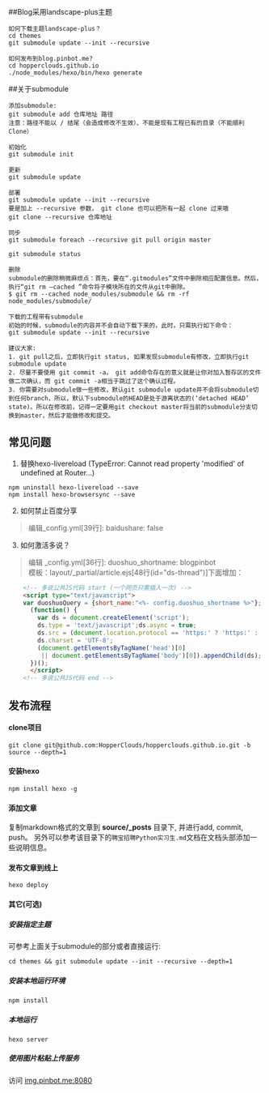
##Blog采用landscape-plus主题
```
如何下载主题landscape-plus？
cd themes
git submodule update --init --recursive

如何发布到blog.pinbot.me?
cd hopperclouds.github.io
./node_modules/hexo/bin/hexo generate
```

##关于submodule
```
添加submodule:
git submodule add 仓库地址 路径
注意：路径不能以 / 结尾（会造成修改不生效）、不能是现有工程已有的目录（不能順利 Clone）

初始化
git submodule init

更新
git submodule update

部署
git submodule update --init --recursive
要是加上 --recursive 参数， git clone 也可以把所有一起 clone 过来哦
git clone --recursive 仓库地址

同步
git submodule foreach --recursive git pull origin master

git submodule status

删除
submodule的删除稍微麻烦点：首先，要在“.gitmodules”文件中删除相应配置信息。然后，执行“git rm –cached ”命令将子模块所在的文件从git中删除。
$ git rm --cached node_modules/submodule && rm -rf node_modules/submodule/

下载的工程带有submodule
初始的时候，submodule的内容并不会自动下载下来的，此时，只需执行如下命令：
git submodule update --init --recursive

建议大家:
1. git pull之后，立即执行git status, 如果发现submodule有修改，立即执行git submodule update
2. 尽量不要使用 git commit -a， git add命令存在的意义就是让你对加入暂存区的文件做二次确认，而 git commit -a相当于跳过了这个确认过程。
3. 你需要对submodule做一些修改，默认git submodule update并不会将submodule切到任何branch，所以，默认下submodule的HEAD是处于游离状态的(‘detached HEAD’ state)。所以在修改前，记得一定要用git checkout master将当前的submodule分支切换到master，然后才能做修改和提交。
```

## 常见问题
1. 替换hexo-livereload (TypeError: Cannot read property 'modified' of undefined at Router...)
```
npm uninstall hexo-livereload --save
npm install hexo-browsersync --save
```
2. 如何禁止百度分享

> 编辑_config.yml[39行]: baidushare: false

3. 如何激活多说？

> 编辑 _config.yml[36行]: duoshuo_shortname: blogpinbot<br>
> 模板：layout/_partial/article.ejs[48行(id="ds-thread")]下面增加：

```html
    <!-- 多说公共JS代码 start (一个网页只需插入一次) -->
    <script type="text/javascript">
    var duoshuoQuery = {short_name:"<%- config.duoshuo_shortname %>"};
      (function() {
        var ds = document.createElement('script');
        ds.type = 'text/javascript';ds.async = true;
        ds.src = (document.location.protocol == 'https:' ? 'https:' : 'http:') + '//static.duoshuo.com/embed.js';
        ds.charset = 'UTF-8';
        (document.getElementsByTagName('head')[0]
         || document.getElementsByTagName('body')[0]).appendChild(ds);
      })();
      </script>
    <!-- 多说公共JS代码 end -->
```


## 发布流程

#### clone项目
```
git clone git@github.com:HopperClouds/hopperclouds.github.io.git -b source --depth=1
```

#### 安装hexo
```
npm install hexo -g
```

#### 添加文章
复制markdown格式的文章到 **source/_posts** 目录下, 并进行add, commit, push。
另外可以参考该目录下的`聘宝招聘Python实习生.md`文档在文档头部添加一些说明信息。

#### 发布文章到线上
```
hexo deploy
```

#### 其它(可选)

##### 安装指定主题

可参考上面关于submodule的部分或者直接运行:
```
cd themes && git submodule update --init --recursive --depth=1
```

##### 安装本地运行环境
```
npm install
```

##### 本地运行
```
hexo server
```

##### 使用图片粘贴上传服务

访问 [img.pinbot.me:8080](http://img.pinbot.me:8080/)



